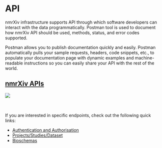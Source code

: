 # API

nmrXiv infrastructure supports API through which software developers can interact with the data programmatically. Postman tool is used to document how nmrXiv API should be used, methods, status, and error codes supported.

Postman allows you to publish documentation quickly and easily. Postman automatically pulls your sample requests, headers, code snippets, etc., to populate your documentation page with dynamic examples and machine-readable instructions so you can easily share your API with the rest of the world.

## [nmrXiv APIs](https://www.postman.com/nmrxiv-jena/workspace/nmrxiv/request/17173369-2ef7d5a8-0121-418b-8762-cc47d7a5b7cd)

<img src="/img/postman.png"/>

<br/><br/>
If you are interested in specific endpoints, check out the following quick links:

- [Authentication and Authorisation](https://www.postman.com/nmrxiv-jena/workspace/nmrxiv/collection/17173369-f372ec15-9b92-4902-8844-b129ab0c17d1?ctx=documentation)
- [Projects/Studies/Dataset](https://www.postman.com/nmrxiv-jena/workspace/nmrxiv/collection/17173369-b00475c3-6171-4e58-97ab-cb88b3ac4c59?ctx=documentation)
- [Bioschemas](https://www.postman.com/nmrxiv-jena/workspace/nmrxiv/folder/17195598-561a4bcc-7c84-4669-b245-c8416dfc8e90?ctx=documentation)
